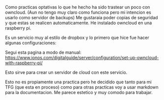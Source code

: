 Como practicas optativas lo que he hecho ha sido trastear un poco con owncloud.
(Aun no tengo muy claro como funciona pero mi intencion es usarlo como servidor de backups)
Me gustaraia poder copias de seguridad y que estas se realicen automaticamente.
He instalado owncloud en una raspberry pi.

Es un servicio muy al estilo de dropbox y lo primero que hice fue hacer algunas configuraciones:

Segui esta pagina a modo de manual:
https://www.ionos.com/digitalguide/server/configuration/set-up-owncloud-with-raspberry-pi/

Esto sirve para crear un servidor de cloud con este servicio.

Esto no es propiamente una practica pero he decidido que tanto para mi TFG (que esta en proceso)
como para otras practicas voy a usar markdown para la documentacion.
Me parece estetico y muy comodo para trabajar.
